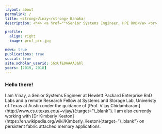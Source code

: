 ```yaml
---
layout: about
permalink: /
title: <strong>Vinay</strong> Banakar
description: <h4> <a href="">Senior Systems Engineer, HPE RnD</a> <br> <a href="">Remote Research Fellow, UT Austin</a> </h4>

profile:
  align: right
  image: prof_pic.jpg

news: true
publications: true
social: true
site.scholar_userid: 56xUfE0AAAAJ&hl
years: [2019, 2018]
---
```


<h3>Hello there!</h3>
I am Vinay, a Senior Systems Engineer at Hewlett Packard Enterprise RnD Labs and a remote Research Fellow at Systems and Storage Lab, Univeristy of Texas at Austin under the guidance of [Prof. Vijay Chidambaram](http://www.cs.utexas.edu/~vijay/){:target="\_blank"}. I am also currently working with [Dr Kimberly Keeton](https://en.wikipedia.org/wiki/Kimberly_Keeton){:target="\_blank"} on persistent fabric attached memory applications.